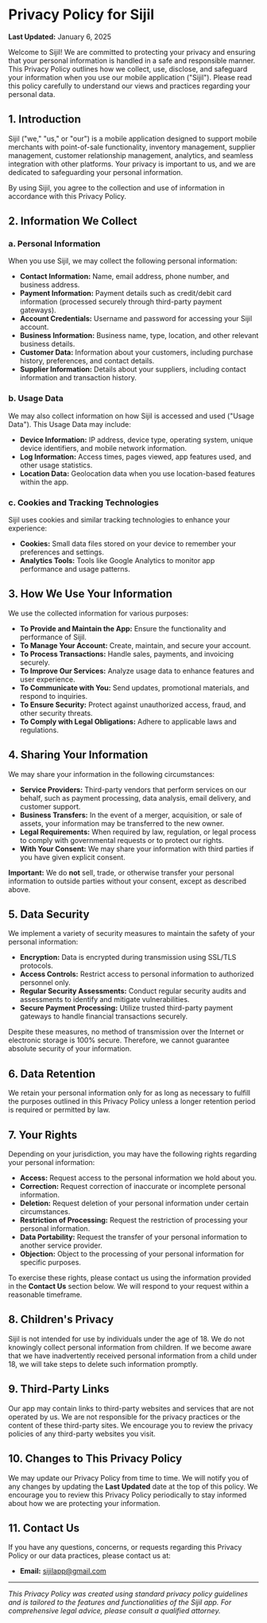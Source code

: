 # Privacy Policy for Sijil

**Last Updated:** January 6, 2025

Welcome to Sijil! We are committed to protecting your privacy and ensuring that your personal information is handled in a safe and responsible manner. This Privacy Policy outlines how we collect, use, disclose, and safeguard your information when you use our mobile application ("Sijil"). Please read this policy carefully to understand our views and practices regarding your personal data.

## 1. Introduction

Sijil ("we," "us," or "our") is a mobile application designed to support mobile merchants with point-of-sale functionality, inventory management, supplier management, customer relationship management, analytics, and seamless integration with other platforms. Your privacy is important to us, and we are dedicated to safeguarding your personal information.

By using Sijil, you agree to the collection and use of information in accordance with this Privacy Policy.

## 2. Information We Collect

### a. **Personal Information**

When you use Sijil, we may collect the following personal information:

- **Contact Information:** Name, email address, phone number, and business address.
- **Payment Information:** Payment details such as credit/debit card information (processed securely through third-party payment gateways).
- **Account Credentials:** Username and password for accessing your Sijil account.
- **Business Information:** Business name, type, location, and other relevant business details.
- **Customer Data:** Information about your customers, including purchase history, preferences, and contact details.
- **Supplier Information:** Details about your suppliers, including contact information and transaction history.

### b. **Usage Data**

We may also collect information on how Sijil is accessed and used ("Usage Data"). This Usage Data may include:

- **Device Information:** IP address, device type, operating system, unique device identifiers, and mobile network information.
- **Log Information:** Access times, pages viewed, app features used, and other usage statistics.
- **Location Data:** Geolocation data when you use location-based features within the app.

### c. **Cookies and Tracking Technologies**

Sijil uses cookies and similar tracking technologies to enhance your experience:

- **Cookies:** Small data files stored on your device to remember your preferences and settings.
- **Analytics Tools:** Tools like Google Analytics to monitor app performance and usage patterns.

## 3. How We Use Your Information

We use the collected information for various purposes:

- **To Provide and Maintain the App:** Ensure the functionality and performance of Sijil.
- **To Manage Your Account:** Create, maintain, and secure your account.
- **To Process Transactions:** Handle sales, payments, and invoicing securely.
- **To Improve Our Services:** Analyze usage data to enhance features and user experience.
- **To Communicate with You:** Send updates, promotional materials, and respond to inquiries.
- **To Ensure Security:** Protect against unauthorized access, fraud, and other security threats.
- **To Comply with Legal Obligations:** Adhere to applicable laws and regulations.

## 4. Sharing Your Information

We may share your information in the following circumstances:

- **Service Providers:** Third-party vendors that perform services on our behalf, such as payment processing, data analysis, email delivery, and customer support.
- **Business Transfers:** In the event of a merger, acquisition, or sale of assets, your information may be transferred to the new owner.
- **Legal Requirements:** When required by law, regulation, or legal process to comply with governmental requests or to protect our rights.
- **With Your Consent:** We may share your information with third parties if you have given explicit consent.

**Important:** We do **not** sell, trade, or otherwise transfer your personal information to outside parties without your consent, except as described above.

## 5. Data Security

We implement a variety of security measures to maintain the safety of your personal information:

- **Encryption:** Data is encrypted during transmission using SSL/TLS protocols.
- **Access Controls:** Restrict access to personal information to authorized personnel only.
- **Regular Security Assessments:** Conduct regular security audits and assessments to identify and mitigate vulnerabilities.
- **Secure Payment Processing:** Utilize trusted third-party payment gateways to handle financial transactions securely.

Despite these measures, no method of transmission over the Internet or electronic storage is 100% secure. Therefore, we cannot guarantee absolute security of your information.

## 6. Data Retention

We retain your personal information only for as long as necessary to fulfill the purposes outlined in this Privacy Policy unless a longer retention period is required or permitted by law.

## 7. Your Rights

Depending on your jurisdiction, you may have the following rights regarding your personal information:

- **Access:** Request access to the personal information we hold about you.
- **Correction:** Request correction of inaccurate or incomplete personal information.
- **Deletion:** Request deletion of your personal information under certain circumstances.
- **Restriction of Processing:** Request the restriction of processing your personal information.
- **Data Portability:** Request the transfer of your personal information to another service provider.
- **Objection:** Object to the processing of your personal information for specific purposes.

To exercise these rights, please contact us using the information provided in the **Contact Us** section below. We will respond to your request within a reasonable timeframe.

## 8. Children's Privacy

Sijil is not intended for use by individuals under the age of 18. We do not knowingly collect personal information from children. If we become aware that we have inadvertently received personal information from a child under 18, we will take steps to delete such information promptly.

## 9. Third-Party Links

Our app may contain links to third-party websites and services that are not operated by us. We are not responsible for the privacy practices or the content of these third-party sites. We encourage you to review the privacy policies of any third-party websites you visit.

## 10. Changes to This Privacy Policy

We may update our Privacy Policy from time to time. We will notify you of any changes by updating the **Last Updated** date at the top of this policy. We encourage you to review this Privacy Policy periodically to stay informed about how we are protecting your information.

## 11. Contact Us

If you have any questions, concerns, or requests regarding this Privacy Policy or our data practices, please contact us at:

- **Email:** [sijilapp@gmail.com](mailto:sijilapp@gmail.com)

---

*This Privacy Policy was created using standard privacy policy guidelines and is tailored to the features and functionalities of the Sijil app. For comprehensive legal advice, please consult a qualified attorney.*
